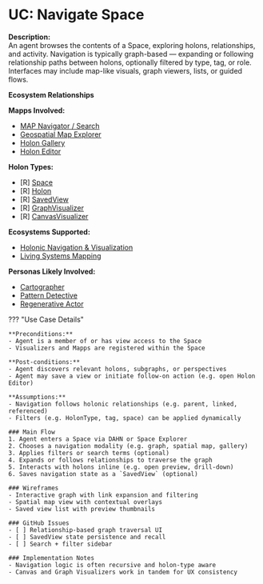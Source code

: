 # UC: Navigate Space

**Description:**  
An agent browses the contents of a Space, exploring holons, relationships, and activity. Navigation is typically graph-based — expanding or following relationship paths between holons, optionally filtered by type, tag, or role. Interfaces may include map-like visuals, graph viewers, lists, or guided flows.

**Ecosystem Relationships**

**Mapps Involved:**
- [MAP Navigator / Search](../mapps/map-navigator.md)
- [Geospatial Map Explorer](../mapps/geospatial-map-explorer.md)
- [Holon Gallery](../mapps/holon-gallery.md)
- [Holon Editor](../mapps/holon-editor.md)

**Holon Types:**
- [R] [Space](../holon-types.md#space)
- [R] [Holon](../holon-types.md#holon)
- [R] [SavedView](../holon-types.md#savedview)
- [R] [GraphVisualizer](../holon-types.md)
- [R] [CanvasVisualizer](../holon-types.md)

**Ecosystems Supported:**
- [Holonic Navigation & Visualization](../ecosystem-activation.md#2-global-meme-pool)
- [Living Systems Mapping](../ecosystem-activation.md#5-natural-resource-commons)

**Personas Likely Involved:**
- [Cartographer](../personas/cartographer.md)
- [Pattern Detective](../personas/pattern-detective.md)
- [Regenerative Actor](../personas/regenerative-actor.md)

??? "Use Case Details"

    **Preconditions:**  
    - Agent is a member of or has view access to the Space  
    - Visualizers and Mapps are registered within the Space  

    **Post-conditions:**  
    - Agent discovers relevant holons, subgraphs, or perspectives  
    - Agent may save a view or initiate follow-on action (e.g. open Holon Editor)  

    **Assumptions:**  
    - Navigation follows holonic relationships (e.g. parent, linked, referenced)  
    - Filters (e.g. HolonType, tag, space) can be applied dynamically  

    ### Main Flow  
    1. Agent enters a Space via DAHN or Space Explorer  
    2. Chooses a navigation modality (e.g. graph, spatial map, gallery)  
    3. Applies filters or search terms (optional)  
    4. Expands or follows relationships to traverse the graph  
    5. Interacts with holons inline (e.g. open preview, drill-down)  
    6. Saves navigation state as a `SavedView` (optional)  

    ### Wireframes  
    - Interactive graph with link expansion and filtering  
    - Spatial map view with contextual overlays  
    - Saved view list with preview thumbnails  

    ### GitHub Issues  
    - [ ] Relationship-based graph traversal UI  
    - [ ] SavedView state persistence and recall  
    - [ ] Search + filter sidebar  

    ### Implementation Notes  
    - Navigation logic is often recursive and holon-type aware  
    - Canvas and Graph Visualizers work in tandem for UX consistency  

